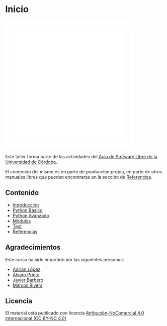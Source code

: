 # Inicio

![Aula Software Libre de la UCO](images/logo-cuadrado-invertido.svg)

Este taller forma parte de las actividades del [Aula de Software Libre de la
Universidad de Córdoba](https://www.uco.es/aulasoftwarelibre).

El contenido del mismo es en parte de producción propia, en parte de otros
manuales libres que pueden encontrarse en la sección de [Referencias](/referencias).

## Contenido

- [Introducción](/Introducción/que-es)
- [Python Básico](/Python_Básico/comentarios)
- [Python Avanzado](/Python_Avanzado/Ficheros)
- [Módulos](/Módulos/00-intro)
- [Test](/Test/TDD)
- [Referencias](/referencias)

## Agradecimientos

Este curso ha sido impartido por las siguientes personas:

- [Adrián López](https://github.com/AdrianLopezGue)
- [Álvaro Prieto](https://github.com/AdoenLunnae)
- [Javier Barbero](https://github.com/javierbg)
- [Marcos Rivera](https://github.com/MarcosRigal)

## Licencia

El material está publicado con licencia [Atribución-NoComercial 4.0 Internacional (CC BY-NC 4.0)](https://creativecommons.org/licenses/by-nc/4.0/deed.es)